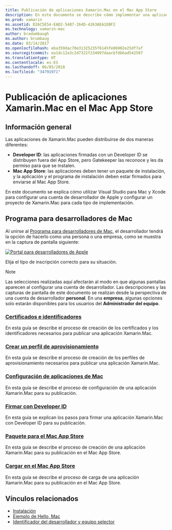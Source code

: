 ```yaml
---
title: Publicación de aplicaciones Xamarin.Mac en el Mac App Store
description: En este documento se describe cómo implementar una aplicación Xamarin.Mac con Visual Studio para Mac. Se explica cómo se configura una cuenta de desarrollador de Mac, cómo se crean certificados para la firma de código y cómo se usan para compilar aplicaciones de Mac que se puedan distribuir directamente o a través del Mac App Store.
ms.prod: xamarin
ms.assetid: D26C5E54-EAD2-5487-264D-4263AEA1EBF2
ms.technology: xamarin-mac
author: bradumbaugh
ms.author: brumbaug
ms.date: 03/14/2017
ms.openlocfilehash: eba359dac70e31325235f6145fe06902e25df7af
ms.sourcegitcommit: ea1dc12a3c2d7322f234997daacbfdb6ad542507
ms.translationtype: HT
ms.contentlocale: es-ES
ms.lasthandoff: 06/05/2018
ms.locfileid: "34791971"
---
```

# <a name="publishing-xamarinmac-apps-to-the-mac-app-store"></a>Publicación de aplicaciones Xamarin.Mac en el Mac App Store

## <a name="overview"></a>Información general

Las aplicaciones de Xamarin.Mac pueden distribuirse de dos maneras diferentes:

- **Developer ID**: las aplicaciones firmadas con un Developer ID se distribuyen fuera del App Store, pero Gatekeeper las reconoce y les da permiso para que se instalen.
- **Mac App Store**: las aplicaciones deben tener un paquete de instalación, y la aplicación y el programa de instalación deben estar firmados para enviarse al Mac App Store.

En este documento se explica cómo utilizar Visual Studio para Mac y Xcode para configurar una cuenta de desarrollador de Apple y configurar un proyecto de Xamarin.Mac para cada tipo de implementación.


## <a name="mac-developer-program"></a>Programa para desarrolladores de Mac

Al unirse al [Programa para desarrolladores de Mac](https://developer.apple.com/devcenter/mac/), el desarrollador tendrá la opción de hacerlo como una persona o una empresa, como se muestra en la captura de pantalla siguiente:

[![Portal para desarrolladores de Apple](images/image1.png "Portal para desarrolladores de Apple")](images/image1-large.png#lightbox)

Elija el tipo de inscripción correcto para su situación.

> [!NOTE]
> Las selecciones realizadas aquí afectarán al modo en que algunas pantallas aparecen al configurar una cuenta de desarrollador. Las descripciones y las capturas de pantalla de este documento se realizan desde la perspectiva de una cuenta de desarrollador **personal**. En una **empresa**, algunas opciones solo estarán disponibles para los usuarios del **Administrador del equipo**.


### <a name="certificates-and-identifiersmacdeploy-testpublishing-to-the-app-storecertificates-identifiersmd"></a>[Certificados e identificadores](~/mac/deploy-test/publishing-to-the-app-store/certificates-identifiers.md)

En esta guía se describe el proceso de creación de los certificados y los identificadores necesarios para publicar una aplicación Xamarin.Mac.


### <a name="create-provisioning-profilemacdeploy-testpublishing-to-the-app-storeprofilesmd"></a>[Crear un perfil de aprovisionamiento](~/mac/deploy-test/publishing-to-the-app-store/profiles.md)

En esta guía se describe el proceso de creación de los perfiles de aprovisionamiento necesarios para publicar una aplicación Xamarin.Mac.


### <a name="mac-app-configurationmacdeploy-testpublishing-to-the-app-storeapp-configurationmd"></a>[Configuración de aplicaciones de Mac](~/mac/deploy-test/publishing-to-the-app-store/app-configuration.md)

En esta guía se describe el proceso de configuración de una aplicación Xamarin.Mac para su publicación.


### <a name="sign-with-developer-idmacdeploy-testpublishing-to-the-app-storesigningmd"></a>[Firmar con Developer ID](~/mac/deploy-test/publishing-to-the-app-store/signing.md)

En esta guía se explican los pasos para firmar una aplicación Xamarin.Mac con Developer ID para su publicación.


### <a name="bundle-for-mac-app-storemacdeploy-testpublishing-to-the-app-storebundlingmd"></a>[Paquete para el Mac App Store](~/mac/deploy-test/publishing-to-the-app-store/bundling.md)

En esta guía se describe el proceso de creación de una aplicación Xamarin.Mac para su publicación en el Mac App Store.


### <a name="upload-to-mac-app-storemacdeploy-testpublishing-to-the-app-storeuploadingmd"></a>[Cargar en el Mac App Store](~/mac/deploy-test/publishing-to-the-app-store/uploading.md)

En esta guía se describe el proceso de carga de una aplicación Xamarin.Mac para su publicación en el Mac App Store.


## <a name="related-links"></a>Vínculos relacionados

- [Instalación](/visualstudio/mac/installation/)
- [Ejemplo de Hello, Mac](~/mac/get-started/hello-mac.md)
- [Identificador del desarrollador y equipo selector](https://developer.apple.com/resources/developer-id/)
